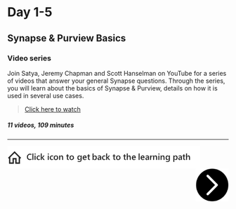 # Day 1-5 
## Synapse & Purview Basics
### Video series

Join Satya, Jeremy Chapman and Scott Hanselman on YouTube for a series of videos that answer your general Synapse questions. Through the series, you will learn about the basics of Synapse & Purview, details on how it is used in several use cases. 

> [Click here to watch][video-series]

##### 11 videos, 109 minutes


[video-series]: https://aka.ms/wegsplp/videoseries

---

[next-link]: page2.md
[home-link]: README.md
[<img src="assets/home_button.png" style="vertical-align:middle">][home-link]
[<img src="assets/next.png" width="75" height="75" style="float:right">][next-link]
